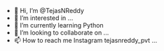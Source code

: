 - 👋 Hi, I’m @TejasNReddy
- 👀 I’m interested in ...
- 🌱 I’m currently learning Python
- 💞️ I’m looking to collaborate on ...
- 📫 How to reach me Instagram tejasnreddy_pvt ...

<!---
TejasNReddy is a ✨ special ✨ repository because its `README.md` (this file) appears on your GitHub profile.
You can click the Preview link to take a look at your changes.
--->
